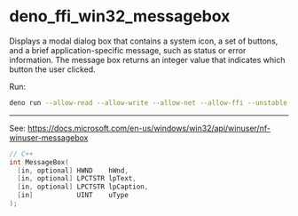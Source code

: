# deno_ffi_win32_messagebox

Displays a modal dialog box that contains a system icon, a set of buttons, and a
brief application-specific message, such as status or error information. The
message box returns an integer value that indicates which button the user
clicked.

Run:

```bash
deno run --allow-read --allow-write --allow-net --allow-ffi --unstable https://cdn.jsdelivr.net/gh/justjavac/deno_ffi_win32_messagebox@main/mod.ts
```

---

See:
<https://docs.microsoft.com/en-us/windows/win32/api/winuser/nf-winuser-messagebox>

```cpp
// C++
int MessageBox(
  [in, optional] HWND    hWnd,
  [in, optional] LPCTSTR lpText,
  [in, optional] LPCTSTR lpCaption,
  [in]           UINT    uType
);
```
